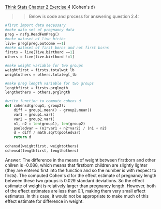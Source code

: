 [Think Stats Chapter 2 Exercise 4](http://greenteapress.com/thinkstats2/html/thinkstats2003.html#toc24) (Cohen's d)

>>  Below is code and process for answering question 2.4:
    
```python
#first import data necessary
#make data set of pregnancy data
preg = nsfg.ReadFemPreg()
#make dataset of live births
live= preg[preg.outcome ==1]
#make dataset of first borns and not first borns
firsts = live[live.birthord ==1]
others = live[live.birthord !=1]

#make weight variable for two groups
weightfirst = firsts.totalwgt_lb
weightothers = others.totalwgt_lb

#make preg length variable for two groups
lengthfirst = firsts.prglngth
lengthothers = others.prglngth

#write function to compute cohens d 
def cohensd(group1, group2):
    diff = group1.mean() - group2.mean()
    var1 = group1.var()
    var2 = group2.var()
    n1, n2 = len(group1), len(group2)
    pooledvar = (n1*var1 + n2*var2) / (n1 + n2)
    d = diff / math.sqrt(pooledvar)
    return d
    
cohensd(weightfirst, weightothers)
cohensd(lengthfirst, lengthothers)    
```
Answer:  The difference in the means of weight between firstborn and other chilren is -0.088, which means that firstborn children are slightly lighter (they are entered first into the function and so the number is with respect to firsts).  The computed Cohen's d for the effect estimate of pregnancy length between these two groups is 0.029 standard deviations.  So the effect estimate of weight is relatively larger than pregnancy length.  However, both of the effect estimates are less than 0.1, making them very small effect estimates.  In this case, it would not be appropriate to make much of this effect estimate for difference in weight.
